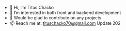 - 👋 Hi, I’m Titus Chacko
- 👀 I’m interested in both front and backend development 
- 💞️ Would be glad to contribute on any projects
- 📫 Reach me at: tituschacko70@gmail.com
Update 202


<!---
titushere/titushere is a ✨ special ✨ repository because its `README.md` (this file) appears on your GitHub profile.
You can click the Preview link to take a look at your changes.
--->
